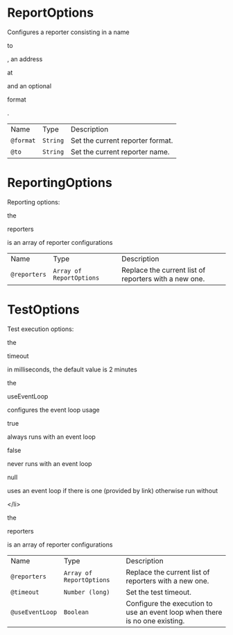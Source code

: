 # ReportOptions

Configures a reporter consisting in a name

to

, an address

at

and an optional

format

.

|           |          |                                  |
| --------- | -------- | -------------------------------- |
| Name      | Type     | Description                      |
| `@format` | `String` | Set the current reporter format. |
| `@to`     | `String` | Set the current reporter name.   |

# ReportingOptions

Reporting options:

the

reporters

is an array of reporter configurations

|              |                          |                                                       |
| ------------ | ------------------------ | ----------------------------------------------------- |
| Name         | Type                     | Description                                           |
| `@reporters` | `Array of ReportOptions` | Replace the current list of reporters with a new one. |

# TestOptions

Test execution options:

the

timeout

in milliseconds, the default value is 2 minutes

the

useEventLoop

configures the event loop usage

true

always runs with an event loop

false

never runs with an event loop

null

uses an event loop if there is one (provided by link) otherwise run
without

\</li\>

the

reporters

is an array of reporter configurations

|                 |                          |                                                                             |
| --------------- | ------------------------ | --------------------------------------------------------------------------- |
| Name            | Type                     | Description                                                                 |
| `@reporters`    | `Array of ReportOptions` | Replace the current list of reporters with a new one.                       |
| `@timeout`      | `Number (long)`          | Set the test timeout.                                                       |
| `@useEventLoop` | `Boolean`                | Configure the execution to use an event loop when there is no one existing. |
